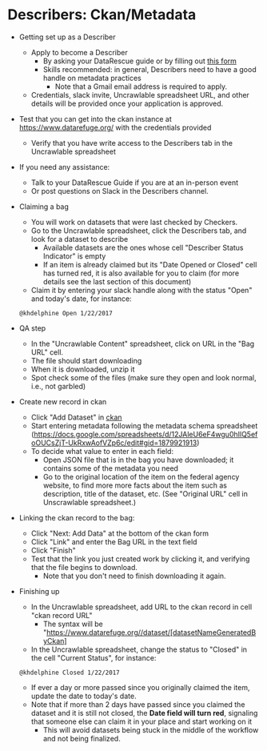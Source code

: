 # Describers: Ckan/Metadata

- Getting set up as a Describer
  - Apply to become a Describer 
    - By asking your DataRescue guide or by filling out [this form](XXX)
    - Skills recommended: in general, Describers need to have a good handle on metadata practices 
      - Note that a Gmail email address is required to apply.
  - Credentials, slack invite, Uncrawlable spreadsheet URL, and other details will be provided once your application is approved.
 - Test that you can get into the ckan instance at https://www.datarefuge.org/ with the credentials provided
   - Verify that you have write access to the Describers tab in the Uncrawlable spreadsheet
  - If you need any assistance:
      - Talk to your DataRescue Guide if you are at an in-person event
      - Or post questions on Slack in the Describers channel.

- Claiming a bag
  - You will work on datasets that were last checked by Checkers. 
  - Go to the Uncrawlable spreadsheet, click the Describers tab, and look for a dataset to describe
    - Available datasets are the ones whose cell "Describer Status Indicator" is empty
    - If an item is already claimed but its "Date Opened or Closed" cell has turned red, it is also available for you to claim (for more details see the last section of this document)
  - Claim it by entering your slack handle along with the status "Open" and today's date, for instance: 
  ```
  @khdelphine Open 1/22/2017
  ```

- QA step 
  - In the "Uncrawlable Content" spreadsheet, click on URL in the "Bag URL" cell.   
  - The file should start downloading
  - When it is downloaded, unzip it 
  - Spot check some of the files (make sure they open and look normal, i.e., not garbled)

- Create new record in ckan
  - Click "Add Dataset" in [ckan](https://www.datarefuge.org/)
  - Start entering metadata following the metadata schema spreadsheet (https://docs.google.com/spreadsheets/d/12JAleU6eF4wgu0hIlQ5efoOUCsZjT-UkRxwAofVZp6c/edit#gid=1879921913)
  - To decide what value to enter in each field:
    - Open JSON file that is in the bag you have downloaded; it contains some of the metadata you need
    - Go to the original location of the item on the federal agency website, to find more more facts about the item such as     description, title of the dataset, etc. (See "Original URL" cell in Unscrawlable spreadsheet.)
    
- Linking the ckan record to the bag:
  - Click "Next: Add Data" at the bottom of the ckan form
  - Click "Link" and enter the Bag URL in the text field
  - Click "Finish"
  - Test that the link you just created work by clicking it, and verifying that the file begins to download. 
    - Note that you don't need to finish downloading it again.

- Finishing up
  - In the Uncrawlable spreadsheet, add URL to the ckan record in cell "ckan record URL"
    - The syntax will be "https://www.datarefuge.org//dataset/[datasetNameGeneratedByCkan]
   - In the Uncrawlable spreadsheet, change the status to "Closed" in the cell "Current Status", for instance: 
  ```
  @khdelphine Closed 1/22/2017
  ```
    - If ever a day or more passed  since you originally claimed the item, update the date to today's date. 
    - Note that if more than 2 days have passed since you claimed the dataset and it is still not closed, the **Date field will turn red**, signaling that someone else can claim it in your place and start working on it
      - This will avoid datasets being stuck in the middle of the workflow and not being finalized.
